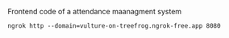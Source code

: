 Frontend code of a attendance maanagment system 
```
ngrok http --domain=vulture-on-treefrog.ngrok-free.app 8080
```